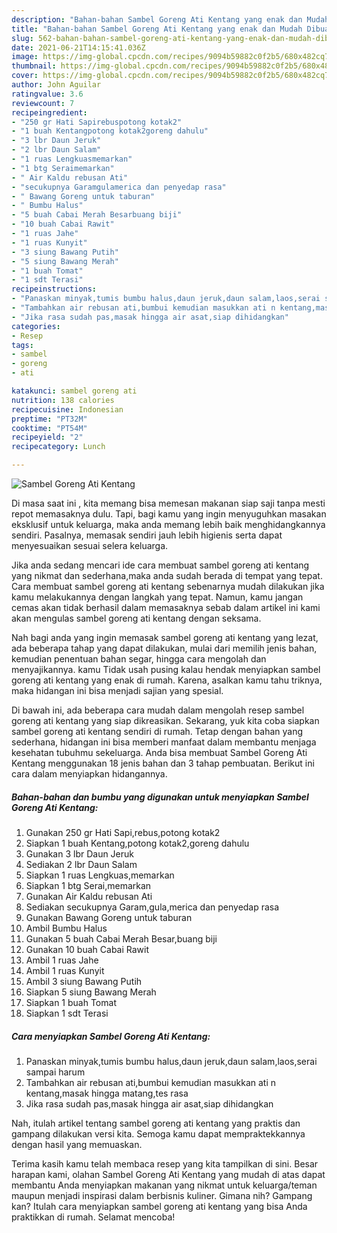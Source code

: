```yaml
---
description: "Bahan-bahan Sambel Goreng Ati Kentang yang enak dan Mudah Dibuat"
title: "Bahan-bahan Sambel Goreng Ati Kentang yang enak dan Mudah Dibuat"
slug: 562-bahan-bahan-sambel-goreng-ati-kentang-yang-enak-dan-mudah-dibuat
date: 2021-06-21T14:15:41.036Z
image: https://img-global.cpcdn.com/recipes/9094b59882c0f2b5/680x482cq70/sambel-goreng-ati-kentang-foto-resep-utama.jpg
thumbnail: https://img-global.cpcdn.com/recipes/9094b59882c0f2b5/680x482cq70/sambel-goreng-ati-kentang-foto-resep-utama.jpg
cover: https://img-global.cpcdn.com/recipes/9094b59882c0f2b5/680x482cq70/sambel-goreng-ati-kentang-foto-resep-utama.jpg
author: John Aguilar
ratingvalue: 3.6
reviewcount: 7
recipeingredient:
- "250 gr Hati Sapirebuspotong kotak2"
- "1 buah Kentangpotong kotak2goreng dahulu"
- "3 lbr Daun Jeruk"
- "2 lbr Daun Salam"
- "1 ruas Lengkuasmemarkan"
- "1 btg Seraimemarkan"
- " Air Kaldu rebusan Ati"
- "secukupnya Garamgulamerica dan penyedap rasa"
- " Bawang Goreng untuk taburan"
- " Bumbu Halus"
- "5 buah Cabai Merah Besarbuang biji"
- "10 buah Cabai Rawit"
- "1 ruas Jahe"
- "1 ruas Kunyit"
- "3 siung Bawang Putih"
- "5 siung Bawang Merah"
- "1 buah Tomat"
- "1 sdt Terasi"
recipeinstructions:
- "Panaskan minyak,tumis bumbu halus,daun jeruk,daun salam,laos,serai sampai harum"
- "Tambahkan air rebusan ati,bumbui kemudian masukkan ati n kentang,masak hingga matang,tes rasa"
- "Jika rasa sudah pas,masak hingga air asat,siap dihidangkan"
categories:
- Resep
tags:
- sambel
- goreng
- ati

katakunci: sambel goreng ati 
nutrition: 138 calories
recipecuisine: Indonesian
preptime: "PT32M"
cooktime: "PT54M"
recipeyield: "2"
recipecategory: Lunch

---
```



![Sambel Goreng Ati Kentang](https://img-global.cpcdn.com/recipes/9094b59882c0f2b5/680x482cq70/sambel-goreng-ati-kentang-foto-resep-utama.jpg)

Di masa  saat ini , kita memang bisa memesan makanan siap saji tanpa mesti repot memasaknya dulu. Tapi, bagi kamu yang ingin menyuguhkan masakan eksklusif untuk keluarga, maka anda memang lebih baik menghidangkannya sendiri. Pasalnya, memasak sendiri jauh lebih higienis serta dapat menyesuaikan sesuai selera keluarga.

Jika anda sedang mencari ide cara membuat sambel goreng ati kentang yang nikmat dan sederhana,maka anda sudah berada di tempat yang tepat. Cara membuat sambel goreng ati kentang  sebenarnya mudah dilakukan jika kamu melakukannya dengan langkah yang tepat. Namun, kamu jangan cemas akan tidak berhasil dalam memasaknya 
sebab dalam artikel ini kami akan mengulas sambel goreng ati kentang dengan seksama.  



Nah bagi anda yang ingin memasak sambel goreng ati kentang yang lezat, ada beberapa tahap yang dapat dilakukan, mulai dari memilih jenis bahan, kemudian penentuan bahan segar, hingga cara mengolah dan menyajikannya. kamu Tidak usah pusing kalau hendak menyiapkan sambel goreng ati kentang yang enak di rumah. Karena, asalkan kamu  tahu triknya, maka hidangan ini bisa menjadi sajian yang spesial.

Di bawah ini, ada beberapa cara mudah dalam mengolah resep sambel goreng ati kentang yang siap dikreasikan. Sekarang, yuk kita coba siapkan sambel goreng ati kentang sendiri di rumah. Tetap dengan bahan yang sederhana, hidangan ini bisa memberi manfaat dalam membantu menjaga kesehatan tubuhmu sekeluarga. Anda bisa membuat Sambel Goreng Ati Kentang menggunakan 18 jenis bahan dan 3 tahap pembuatan. Berikut ini cara dalam menyiapkan hidangannya.

<!--inarticleads1-->

##### Bahan-bahan dan bumbu yang digunakan untuk menyiapkan Sambel Goreng Ati Kentang:

1. Gunakan 250 gr Hati Sapi,rebus,potong kotak2
1. Siapkan 1 buah Kentang,potong kotak2,goreng dahulu
1. Gunakan 3 lbr Daun Jeruk
1. Sediakan 2 lbr Daun Salam
1. Siapkan 1 ruas Lengkuas,memarkan
1. Siapkan 1 btg Serai,memarkan
1. Gunakan  Air Kaldu rebusan Ati
1. Sediakan secukupnya Garam,gula,merica dan penyedap rasa
1. Gunakan  Bawang Goreng untuk taburan
1. Ambil  Bumbu Halus
1. Gunakan 5 buah Cabai Merah Besar,buang biji
1. Gunakan 10 buah Cabai Rawit
1. Ambil 1 ruas Jahe
1. Ambil 1 ruas Kunyit
1. Ambil 3 siung Bawang Putih
1. Siapkan 5 siung Bawang Merah
1. Siapkan 1 buah Tomat
1. Siapkan 1 sdt Terasi




<!--inarticleads2-->

##### Cara menyiapkan Sambel Goreng Ati Kentang:

1. Panaskan minyak,tumis bumbu halus,daun jeruk,daun salam,laos,serai sampai harum
1. Tambahkan air rebusan ati,bumbui kemudian masukkan ati n kentang,masak hingga matang,tes rasa
1. Jika rasa sudah pas,masak hingga air asat,siap dihidangkan




Nah, itulah artikel tentang  sambel goreng ati kentang  yang praktis dan gampang dilakukan versi kita. Semoga kamu dapat mempraktekkannya dengan hasil yang memuaskan. 

Terima kasih kamu telah membaca resep yang kita tampilkan di sini. Besar harapan kami, olahan  Sambel Goreng Ati Kentang yang mudah di atas dapat membantu Anda menyiapkan makanan yang nikmat untuk keluarga/teman maupun menjadi inspirasi dalam berbisnis kuliner. Gimana nih? Gampang kan? Itulah cara menyiapkan sambel goreng ati kentang yang bisa Anda praktikkan di rumah. Selamat mencoba!

